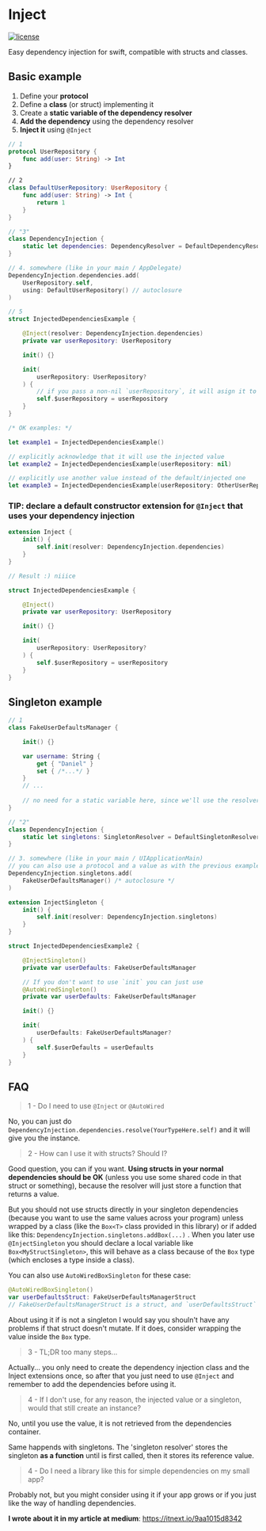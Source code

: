 # Inject
[![license](https://img.shields.io/github/license/mashape/apistatus.svg)](https://github.com/illescasDaniel/Inject-swift/blob/master/LICENSE)

Easy dependency injection for swift, compatible with structs and classes.

## Basic example

1. Define your **protocol**
2. Define a **class** (or struct) implementing it
3. Create a **static variable of the dependency resolver**
4. **Add the dependency** using the dependency resolver
5. **Inject it** using `@Inject`

```swift
// 1
protocol UserRepository {
    func add(user: String) -> Int
}

// 2
class DefaultUserRepository: UserRepository {
    func add(user: String) -> Int {
        return 1
    }
}

// "3"
class DependencyInjection {
    static let dependencies: DependencyResolver = DefaultDependencyResolver()
}

// 4. somewhere (like in your main / AppDelegate)
DependencyInjection.dependencies.add(
    UserRepository.self,
    using: DefaultUserRepository() // autoclosure
)

// 5
struct InjectedDependenciesExample {

    @Inject(resolver: DependencyInjection.dependencies)
    private var userRepository: UserRepository

    init() {}

    init(
        userRepository: UserRepository?
    ) {
        // if you pass a non-nil `userRepository`, it will asign it to your local `self.userRepository`; else, it will use the injected dependency (don't forget the "$")
        self.$userRepository = userRepository
    }
}

/* OK examples: */

let example1 = InjectedDependenciesExample()

// explicitly acknowledge that it will use the injected value
let example2 = InjectedDependenciesExample(userRepository: nil)

// explicitly use another value instead of the default/injected one
let example3 = InjectedDependenciesExample(userRepository: OtherUserRepository())
```

### **TIP**: declare a default constructor extension for `@Inject` that uses your dependency injection
```swift
extension Inject {
    init() {
        self.init(resolver: DependencyInjection.dependencies)
    }
}

// Result :) niiice

struct InjectedDependenciesExample {

    @Inject()
    private var userRepository: UserRepository

    init() {}

    init(
        userRepository: UserRepository?
    ) {
        self.$userRepository = userRepository
    }
}
```

## Singleton example

```swift
// 1
class FakeUserDefaultsManager {

    init() {}

    var username: String {
        get { "Daniel" }
        set { /*...*/ }
    }
    // ...
    
    // no need for a static variable here, since we'll use the resolver
}

// "2"
class DependencyInjection {
    static let singletons: SingletonResolver = DefaultSingletonResolver()
}

// 3. somewhere (like in your main / UIApplicationMain)
// you can also use a protocol and a value as with the previous example
DependencyInjection.singletons.add(
    FakeUserDefaultsManager() /* autoclosure */
)

extension InjectSingleton {
    init() {
        self.init(resolver: DependencyInjection.singletons)
    }
}

struct InjectedDependenciesExample2 {

    @InjectSingleton()
    private var userDefaults: FakeUserDefaultsManager

    // If you don't want to use `init` you can just use
    @AutoWiredSingleton()
    private var userDefaults: FakeUserDefaultsManager

    init() {}

    init(
        userDefaults: FakeUserDefaultsManager?
    ) {
        self.$userDefaults = userDefaults
    }
}
```

## FAQ
> 1 - Do I need to use `@Inject` or `@AutoWired`

No, you can just do `DependencyInjection.dependencies.resolve(YourTypeHere.self)` and it will give you the instance.

> 2 - How can I use it with structs? Should I?

Good question, you can if you want.
**Using structs in your normal dependencies should be OK** (unless you use some shared code in that struct or something), because the resolver will just store a function that returns a value.

But you should not use structs directly in your singleton dependencies (because you want to use the same values across your program) unless wrapped by a class (like the `Box<T>` class provided in this library) or if added like this:
`DependencyInjection.singletons.addBox(...)` . When you later use `@InjectSingleton` you should declare a local variable like `Box<MyStructSingleton>`, this will behave as a class because of the `Box` type (which encloses a type inside a class).

You can also use `AutoWiredBoxSingleton` for these case:
```swift
@AutoWiredBoxSingleton()
var userDefaultsStruct: FakeUserDefaultsManagerStruct
// FakeUserDefaultsManagerStruct is a struct, and `userDefaultsStruct` will return that value, but if you do any modification it behaves like a normal class...
```

About using it if is not a singleton I would say you shouln't have any problems if that struct doesn't mutate. If it does, consider wrapping the value inside the `Box` type.

> 3 - TL;DR too many steps...

Actually... you only need to create the dependency injection class and the Inject extensions once, so after that you just need to use `@Inject` and remember to add the dependencies before using it.

> 4 - If I don't use, for any reason, the injected value or a singleton, would that still create an instance?

No, until you use the value, it is not retrieved from the dependencies container.

Same happends with singletons. The 'singleton resolver' stores the singleton **as a function** until is first called, then it stores its reference value.

> 4 - Do I need a library like this for simple dependencies on my small app?

Probably not, but you might consider using it if your app grows or if you just like the way of handling dependencies.

**I wrote about it in my article at medium**: https://itnext.io/9aa1015d8342
